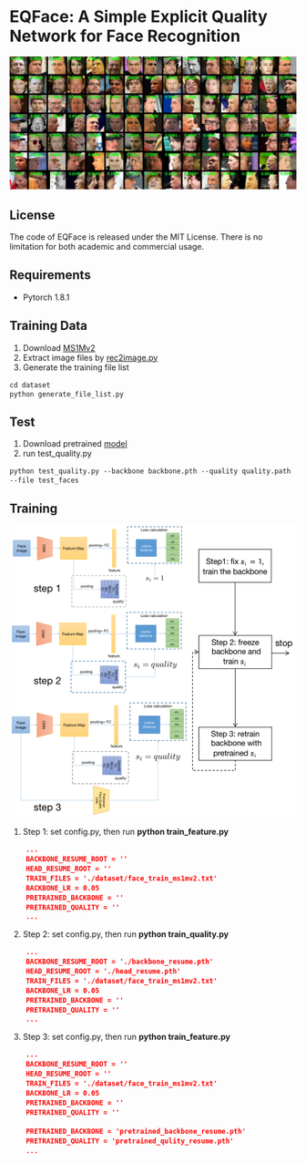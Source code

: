 # EQFace: A Simple Explicit Quality Network for Face Recognition

![Face Quality Result](images/face_quality.jpg)

## License
The code of EQFace is released under the MIT License. There is no limitation for both academic and commercial usage.

## Requirements
- Pytorch 1.8.1

## Training Data

1. Download [MS1Mv2](https://github.com/deepinsight/insightface/wiki/Dataset-Zoo)
2. Extract image files by [rec2image.py](https://github.com/deepinsight/insightface/blob/master/recognition/common/rec2image.py)
3. Generate the training file list
```
cd dataset
python generate_file_list.py
```

## Test
1. Download pretrained [model](https://drive.google.com/drive/folders/1YtSxo5-NuzDY1baV7wQkUxN3ysvwW6Wp?usp=sharing) 
2. run test_quality.py
```
python test_quality.py --backbone backbone.pth --quality quality.path --file test_faces
```
## Training
![Training pipeline](images/train.png)
1. Step 1: set config.py, then run **python train_feature.py**
```json
    ...
    BACKBONE_RESUME_ROOT = ''
    HEAD_RESUME_ROOT = ''
    TRAIN_FILES = './dataset/face_train_ms1mv2.txt'
    BACKBONE_LR = 0.05
    PRETRAINED_BACKBONE = ''
    PRETRAINED_QUALITY = ''
    ...
```
2. Step 2: set config.py, then run **python train_quality.py**
```json
    ...
    BACKBONE_RESUME_ROOT = './backbone_resume.pth'
    HEAD_RESUME_ROOT = './head_resume.pth'
    TRAIN_FILES = './dataset/face_train_ms1mv2.txt'
    BACKBONE_LR = 0.05
    PRETRAINED_BACKBONE = ''
    PRETRAINED_QUALITY = ''
    ...
```
3. Step 3: set config.py, then run **python train_feature.py**
```json
    ...
    BACKBONE_RESUME_ROOT = ''
    HEAD_RESUME_ROOT = ''
    TRAIN_FILES = './dataset/face_train_ms1mv2.txt'
    BACKBONE_LR = 0.05
    PRETRAINED_BACKBONE = ''
    PRETRAINED_QUALITY = ''

    PRETRAINED_BACKBONE = 'pretrained_backbone_resume.pth'
    PRETRAINED_QUALITY = 'pretrained_qulity_resume.pth'
    ...
```
